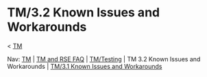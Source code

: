 

TM/3.2 Known Issues and Workarounds
===================================

< [TM](./TM "TM")

Nav: [TM](./TM "TM") | [TM and RSE FAQ](./TM_and_RSE_FAQ "TM and RSE FAQ") | [TM/Testing](./Testing "TM/Testing") | TM 3.2 Known Issues and Workarounds | [TM/3.1 Known Issues and Workarounds](./3.1_Known_Issues_and_Workarounds "TM/3.1 Known Issues and Workarounds")

